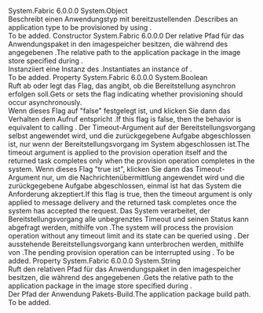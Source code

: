 <Type Name="ProvisionApplicationTypeDescription" FullName="System.Fabric.Description.ProvisionApplicationTypeDescription">
  <TypeSignature Language="C#" Value="public sealed class ProvisionApplicationTypeDescription" />
  <TypeSignature Language="ILAsm" Value=".class public auto ansi sealed beforefieldinit ProvisionApplicationTypeDescription extends System.Object" />
  <TypeSignature Language="DocId" Value="T:System.Fabric.Description.ProvisionApplicationTypeDescription" />
  <TypeSignature Language="VB.NET" Value="Public NotInheritable Class ProvisionApplicationTypeDescription" />
  <TypeSignature Language="F#" Value="type ProvisionApplicationTypeDescription = class" />
  <AssemblyInfo>
    <AssemblyName>System.Fabric</AssemblyName>
    <AssemblyVersion>6.0.0.0</AssemblyVersion>
  </AssemblyInfo>
  <Base>
    <BaseTypeName>System.Object</BaseTypeName>
  </Base>
  <Interfaces />
  <Docs>
    <summary>
      <para><span data-ttu-id="56775-101">Beschreibt einen Anwendungstyp mit bereitzustellenden <see cref="M:System.Fabric.FabricClient.ApplicationManagementClient.ProvisionApplicationAsync(System.Fabric.Description.ProvisionApplicationTypeDescription,System.TimeSpan,System.Threading.CancellationToken)" />.</span><span class="sxs-lookup"><span data-stu-id="56775-101">Describes an application type to be provisioned by using <see cref="M:System.Fabric.FabricClient.ApplicationManagementClient.ProvisionApplicationAsync(System.Fabric.Description.ProvisionApplicationTypeDescription,System.TimeSpan,System.Threading.CancellationToken)" />.</span></span></para>
    </summary>
    <remarks>To be added.</remarks>
  </Docs>
  <Members>
    <Member MemberName=".ctor">
      <MemberSignature Language="C#" Value="public ProvisionApplicationTypeDescription (string buildPath);" />
      <MemberSignature Language="ILAsm" Value=".method public hidebysig specialname rtspecialname instance void .ctor(string buildPath) cil managed" />
      <MemberSignature Language="DocId" Value="M:System.Fabric.Description.ProvisionApplicationTypeDescription.#ctor(System.String)" />
      <MemberSignature Language="VB.NET" Value="Public Sub New (buildPath As String)" />
      <MemberSignature Language="F#" Value="new System.Fabric.Description.ProvisionApplicationTypeDescription : string -&gt; System.Fabric.Description.ProvisionApplicationTypeDescription" Usage="new System.Fabric.Description.ProvisionApplicationTypeDescription buildPath" />
      <MemberType>Constructor</MemberType>
      <AssemblyInfo>
        <AssemblyName>System.Fabric</AssemblyName>
        <AssemblyVersion>6.0.0.0</AssemblyVersion>
      </AssemblyInfo>
      <Parameters>
        <Parameter Name="buildPath" Type="System.String" />
      </Parameters>
      <Docs>
        <param name="buildPath">
          <para><span data-ttu-id="56775-102">Der relative Pfad für das Anwendungspaket in den imagespeicher besitzen, die während des angegebenen <see cref="M:System.Fabric.FabricClient.ApplicationManagementClient.CopyApplicationPackage(System.String,System.String,System.String,System.TimeSpan)" />.</span><span class="sxs-lookup"><span data-stu-id="56775-102">The relative path to the application package in the image store specified during <see cref="M:System.Fabric.FabricClient.ApplicationManagementClient.CopyApplicationPackage(System.String,System.String,System.String,System.TimeSpan)" />.</span></span></para>
        </param>
        <summary>
          <para><span data-ttu-id="56775-103">Instanziiert eine Instanz des <see cref="T:System.Fabric.Description.ProvisionApplicationTypeDescription" />.</span><span class="sxs-lookup"><span data-stu-id="56775-103">Instantiates an instance of <see cref="T:System.Fabric.Description.ProvisionApplicationTypeDescription" />.</span></span></para>
        </summary>
        <remarks>To be added.</remarks>
      </Docs>
    </Member>
    <Member MemberName="Async">
      <MemberSignature Language="C#" Value="public bool Async { get; set; }" />
      <MemberSignature Language="ILAsm" Value=".property instance bool Async" />
      <MemberSignature Language="DocId" Value="P:System.Fabric.Description.ProvisionApplicationTypeDescription.Async" />
      <MemberSignature Language="VB.NET" Value="Public Property Async As Boolean" />
      <MemberSignature Language="F#" Value="member this.Async : bool with get, set" Usage="System.Fabric.Description.ProvisionApplicationTypeDescription.Async" />
      <MemberType>Property</MemberType>
      <AssemblyInfo>
        <AssemblyName>System.Fabric</AssemblyName>
        <AssemblyVersion>6.0.0.0</AssemblyVersion>
      </AssemblyInfo>
      <ReturnValue>
        <ReturnType>System.Boolean</ReturnType>
      </ReturnValue>
      <Docs>
        <summary>
          <para><span data-ttu-id="56775-104">Ruft ab oder legt das Flag, das angibt, ob die Bereitstellung asynchron erfolgen soll.</span><span class="sxs-lookup"><span data-stu-id="56775-104">Gets or sets the flag indicating whether provisioning should occur asynchronously.</span></span></para>
        </summary>
        <value>
          <para><span data-ttu-id="56775-105">Wenn dieses Flag auf "false" festgelegt ist, und klicken Sie dann das Verhalten dem Aufruf entspricht <see cref="M:System.Fabric.FabricClient.ApplicationManagementClient.ProvisionApplicationAsync(System.String,System.TimeSpan,System.Threading.CancellationToken)" />.</span><span class="sxs-lookup"><span data-stu-id="56775-105">If this flag is false, then the behavior is equivalent to calling <see cref="M:System.Fabric.FabricClient.ApplicationManagementClient.ProvisionApplicationAsync(System.String,System.TimeSpan,System.Threading.CancellationToken)" />.</span></span> <span data-ttu-id="56775-106">Der Timeout-Argument auf der Bereitstellungsvorgang selbst angewendet wird, und die zurückgegebene Aufgabe abgeschlossen ist, nur wenn der Bereitstellungsvorgang im System abgeschlossen ist.</span><span class="sxs-lookup"><span data-stu-id="56775-106">The timeout argument is applied to the provision operation itself and the returned task completes only when the provision operation completes in the system.</span></span></para>
          <para><span data-ttu-id="56775-107">Wenn dieses Flag "true ist", klicken Sie dann das Timeout-Argument nur, um die Nachrichtenübermittlung angewendet wird und die zurückgegebene Aufgabe abgeschlossen, einmal ist hat das System die Anforderung akzeptiert.</span><span class="sxs-lookup"><span data-stu-id="56775-107">If this flag is true, then the timeout argument is only applied to message delivery and the returned task completes once the system has accepted the request.</span></span>
            <span data-ttu-id="56775-108">Das System verarbeitet, der Bereitstellungsvorgang alle unbegrenztes Timeout und seinen Status kann abgefragt werden, mithilfe von <see cref="M:System.Fabric.FabricClient.QueryClient.GetApplicationTypeListAsync" />.</span><span class="sxs-lookup"><span data-stu-id="56775-108">The system will process the provision operation without any timeout limit and its state can be queried using <see cref="M:System.Fabric.FabricClient.QueryClient.GetApplicationTypeListAsync" />.</span></span>
            <span data-ttu-id="56775-109">Der ausstehende Bereitstellungsvorgang kann unterbrochen werden, mithilfe von <see cref="M:System.Fabric.FabricClient.ApplicationManagementClient.UnprovisionApplicationAsync(System.String,System.String)" />.</span><span class="sxs-lookup"><span data-stu-id="56775-109">The pending provision operation can be interrupted using <see cref="M:System.Fabric.FabricClient.ApplicationManagementClient.UnprovisionApplicationAsync(System.String,System.String)" />.</span></span></para>
        </value>
        <remarks>To be added.</remarks>
      </Docs>
    </Member>
    <Member MemberName="BuildPath">
      <MemberSignature Language="C#" Value="public string BuildPath { get; }" />
      <MemberSignature Language="ILAsm" Value=".property instance string BuildPath" />
      <MemberSignature Language="DocId" Value="P:System.Fabric.Description.ProvisionApplicationTypeDescription.BuildPath" />
      <MemberSignature Language="VB.NET" Value="Public ReadOnly Property BuildPath As String" />
      <MemberSignature Language="F#" Value="member this.BuildPath : string" Usage="System.Fabric.Description.ProvisionApplicationTypeDescription.BuildPath" />
      <MemberType>Property</MemberType>
      <AssemblyInfo>
        <AssemblyName>System.Fabric</AssemblyName>
        <AssemblyVersion>6.0.0.0</AssemblyVersion>
      </AssemblyInfo>
      <ReturnValue>
        <ReturnType>System.String</ReturnType>
      </ReturnValue>
      <Docs>
        <summary>
          <para><span data-ttu-id="56775-110">Ruft den relativen Pfad für das Anwendungspaket in den imagespeicher besitzen, die während des angegebenen <see cref="M:System.Fabric.FabricClient.ApplicationManagementClient.CopyApplicationPackage(System.String,System.String,System.String,System.TimeSpan)" />.</span><span class="sxs-lookup"><span data-stu-id="56775-110">Gets the relative path to the application package in the image store specified during <see cref="M:System.Fabric.FabricClient.ApplicationManagementClient.CopyApplicationPackage(System.String,System.String,System.String,System.TimeSpan)" />.</span></span></para>
        </summary>
        <value>
          <para><span data-ttu-id="56775-111">Der Pfad der Anwendung Pakets-Build.</span><span class="sxs-lookup"><span data-stu-id="56775-111">The application package build path.</span></span></para>
        </value>
        <remarks>To be added.</remarks>
      </Docs>
    </Member>
  </Members>
</Type>